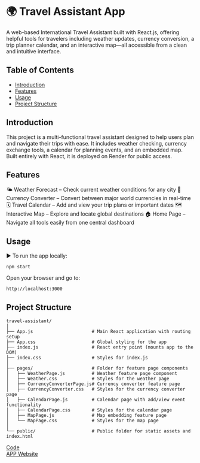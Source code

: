 # 🌍 Travel Assistant App
A web-based International Travel Assistant built with React.js, offering helpful tools for travelers including weather updates, currency conversion, a trip planner calendar, and an interactive map—all accessible from a clean and intuitive interface.

## Table of Contents
- [Introduction](#introduction)
- [Features](#features)
- [Usage](#usage)
- [Project Structure](#project-structure)

## Introduction
This project is a multi-functional travel assistant designed to help users plan and navigate their trips with ease. It includes weather checking, currency exchange tools, a calendar for planning events, and an embedded map. Built entirely with React, it is deployed on Render for public access.

## Features
🌤️ Weather Forecast – Check current weather conditions for any city
💱 Currency Converter – Convert between major world currencies in real-time
🗓️ Travel Calendar – Add and view your trip plans or important dates
🗺️ Interactive Map – Explore and locate global destinations
🏠 Home Page – Navigate all tools easily from one central dashboard

## Usage
▶️ To run the app locally:
```text
npm start
```
Open your browser and go to:
```text
http://localhost:3000
```

## Project Structure
```text
travel-assistant/
│
├── App.js                      # Main React application with routing setup
├── App.css                     # Global styling for the app
├── index.js                    # React entry point (mounts app to the DOM)
├── index.css                   # Styles for index.js
│
├── pages/                      # Folder for feature page components
│   ├── WeatherPage.js          # Weather feature page component
│   ├── Weather.css             # Styles for the weather page
│   ├── CurrencyConverterPage.js# Currency converter feature page
│   ├── CurrencyConverter.css   # Styles for the currency converter page
│   ├── CalendarPage.js         # Calendar page with add/view event functionality
│   ├── CalendarPage.css        # Styles for the calendar page
│   ├── MapPage.js              # Map embedding feature page
│   └── MapPage.css             # Styles for the map page
│
└── public/                     # Public folder for static assets and index.html
```
[Code](https://github.com/ethanlin1126/Web/tree/main/Final%20Project)<br>
[APP Website](https://web-main-172e.onrender.com/)<br>
